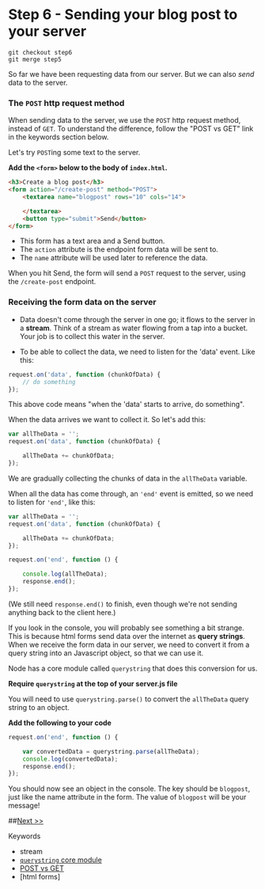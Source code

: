 # Step 6 - Sending your blog post to your server

```
git checkout step6
git merge step5
```

So far we have been requesting data from our server.  But we can also *send* data to the server.  

### The `POST` http request method

When sending data to the server, we use the `POST` http request method, instead of `GET`.  To understand the difference, follow the "POST vs GET" link in the keywords section below.

Let's try `POST`ing some text to the server.

**Add the `<form>` below to the body of `index.html`.**

```html
<h3>Create a blog post</h3>
<form action="/create-post" method="POST">
    <textarea name="blogpost" rows="10" cols="14">

    </textarea>
    <button type="submit">Send</button>
</form>
```

* This form has a text area and a Send button.  
* The `action` attribute is the endpoint form data will be sent to.
* The `name` attribute will be used later to reference the data.

When you hit Send, the form will send a `POST` request to the server, using the `/create-post` endpoint.

### Receiving the form data on the server

* Data doesn't come through the server in one go; it flows to the server in a **stream**.  Think of a stream as water flowing from a tap into a bucket.  Your job is to collect this water in the server.

* To be able to collect the data, we need to listen for the 'data' event.  Like this:

```js
request.on('data', function (chunkOfData) {
    // do something
});
```

This above code means "when the 'data' starts to arrive, do something".

When the data arrives we want to collect it.  So let's add this:

```js
var allTheData = '';
request.on('data', function (chunkOfData) {

    allTheData += chunkOfData;
});
```
We are gradually collecting the chunks of data in the `allTheData` variable.

When all the data has come through, an `'end'` event is emitted, so we need to listen for `'end'`, like this:

```js
var allTheData = '';
request.on('data', function (chunkOfData) {

    allTheData += chunkOfData;
});

request.on('end', function () {

    console.log(allTheData);
    response.end();
});
```

(We still need `response.end()` to finish, even though we're not sending anything back to the client here.)

If you look in the console, you will probably see something a bit strange.  This is because html forms send data over the internet as **query strings**.  When we receive the form data in our server, we need to convert it from a query string into an Javascript object, so that we can use it.

Node has a core module called `querystring` that does this conversion for us.

**Require `querystring` at the top of your server.js file**

You will need to use `querystring.parse()` to convert the `allTheData` query string to an object.

**Add the following to your code**

```js
request.on('end', function () {

    var convertedData = querystring.parse(allTheData);
    console.log(convertedData);
    response.end();
});
```

You should now see an object in the console.  The key should be `blogpost`, just like the name attribute in the form.  The value of `blogpost` will be your message!


##[Next >>](step7.md)


Keywords
* stream
* [`querystring` core module](https://nodejs.org/api/querystring.html)
* [POST vs GET](http://www.w3schools.com/tags/ref_httpmethods.asp)
* [html forms]

